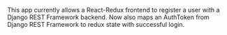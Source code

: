 This app currently allows a React-Redux frontend to register a user with a Django REST Framework backend.
Now also maps an AuthToken from Django REST Framework to redux state with successful login.
